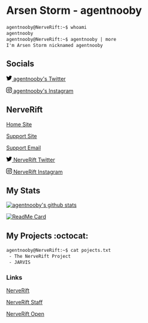 # Arsen Storm - agentnooby

```console
agentnooby@NerveRift:~$ whoami
agentnooby
agentnooby@NerveRift:~$ agentnooby | more
I'm Arsen Storm nicknamed agentnooby
```

## Socials
<img src="./content/twitter.svg" width="15" height="15">[ agentnooby's Twitter](https://twitter.com/agentnooby)

<img src="./content/instagram.svg" width="15" height="15">[ agentnooby's Instagram](https://instagram.com/agentnooby)

## NerveRift
[Home Site](https://nerverift.com)

[Support Site](https://support.nerverift.com)

[Support Email](mailto:support@nerverift.com)

<img src="./content/twitter.svg" width="15" height="15">[ NerveRift Twitter](https://twitter.com/nerverift)

<img src="./content/instagram.svg" width="15" height="15">[ NerveRift Instagram](https://instagram.com/nerverift)

## My Stats
<a href="https://github.com/agentnooby" target="_blank">
  <img src="https://github-readme-stats.vercel.app/api?username=agentnooby&count_private=true&show_icons=true&hide_border=true&hide_title=true&theme=tokyonight" alt="agentnooby's github stats" />
</a>

[![ReadMe Card](https://github-readme-stats.vercel.app/api/pin/?username=agentnooby&repo=agentnooby&hide_border=true&theme=tokyonight)](https://github.com/agentnooby/agentnooby)

## My Projects :octocat:

```console
agentnooby@NerveRift:~$ cat pojects.txt
 - The NerveRift Project
 - JARVIS
```

### Links

[NerveRift](https://github.com/NerveRift)

[NerveRift Staff](https://github.com/NerveRiftStaff)

[NerveRift Open](https://github.com/NerveRiftOpen)
